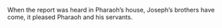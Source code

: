 When the report was heard in Pharaoh’s house, Joseph’s brothers have come, it pleased Pharaoh and his servants.
